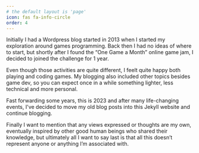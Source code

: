 ```yaml
---
# the default layout is 'page'
icon: fas fa-info-circle
order: 4
---
```


Initially I had a Wordpress blog started in 2013 when I started my exploration around games programming. Back then I had no ideas of where to start, but shortly after I found the “One Game a Month” online game jam, I decided to joined the challenge for 1 year. 

Even though those activities are quite different, I feelt quite happy both playing and coding games. My blogging also included other topics besides game dev, so you can expect once in a while something lighter, less technical and more personal.

Fast forwarding some years, this is 2023 and after many life-changing events, I've decided to move my old blog posts into this Jekyll website and continue blogging.

Finally I want to mention that any views expressed or thoughts are my own, eventually inspired by other good human beings who shared their knowledge, but ultimately all I want to say last is that all this doesn’t represent anyone or anything I’m associated with.